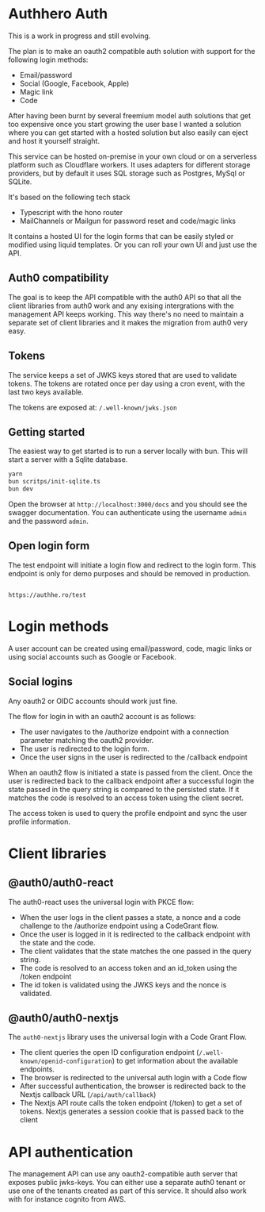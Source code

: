 # Authhero Auth

This is a work in progress and still evolving.

The plan is to make an oauth2 compatible auth solution with support for the following login methods:

- Email/password
- Social (Google, Facebook, Apple)
- Magic link
- Code

After having been burnt by several freemium model auth solutions that get too expensive once you start growing the user base I wanted a solution where you can get started with a hosted solution but also easily can eject and host it yourself straight.

This service can be hosted on-premise in your own cloud or on a serverless platform such as Cloudflare workers. It uses adapters for different storage providers, but by default it uses SQL storage such as Postgres, MySql or SQLite.

It's based on the following tech stack

- Typescript with the hono router
- MailChannels or Mailgun for password reset and code/magic links

It contains a hosted UI for the login forms that can be easily styled or modified using liquid templates. Or you can roll your own UI and just use the API.

## Auth0 compatibility

The goal is to keep the API compatible with the auth0 API so that all the client libraries from auth0 work and any exising intergrations with the management API keeps working. This way there's no need to maintain a separate set of client libraries and it makes the migration from auth0 very easy.

## Tokens

The service keeps a set of JWKS keys stored that are used to validate tokens. The tokens are rotated once per day using a cron event, with the last two keys available.

The tokens are exposed at: `/.well-known/jwks.json`

## Getting started

The easiest way to get started is to run a server locally with bun. This will start a server with a Sqlite database.

```bash
yarn
bun scritps/init-sqlite.ts
bun dev
```

Open the browser at `http://localhost:3000/docs` and you should see the swagger documentation. You can authenticate using the username `admin` and the password `admin`.

## Open login form

The test endpoint will initiate a login flow and redirect to the login form. This endpoint is only for demo purposes and should be removed in production.

```

https://authhe.ro/test

```

# Login methods

A user account can be created using email/password, code, magic links or using social accounts such as Google or Facebook.

## Social logins

Any oauth2 or OIDC accounts should work just fine.

The flow for login in with an oauth2 account is as follows:

- The user navigates to the /authorize endpoint with a connection parameter matching the oauth2 provider.
- The user is redirected to the login form.
- Once the user signs in the user is redirected to the /callback endpoint

When an oauth2 flow is initiated a state is passed from the client. Once the user is redirected back to the callback endpoint after a successful login the state passed in the query string is compared to the persisted state. If it matches the code is resolved to an access token using the client secret.

The access token is used to query the profile endpoint and sync the user profile information.

# Client libraries

## @auth0/auth0-react

The auth0-react uses the universal login with PKCE flow:

- When the user logs in the client passes a state, a nonce and a code challenge to the /authorize endpoint using a CodeGrant flow.
- Once the user is logged in it is redirected to the callback endpoint with the state and the code.
- The client validates that the state matches the one passed in the query string.
- The code is resolved to an access token and an id_token using the /token endpoint
- The id token is validated using the JWKS keys and the nonce is validated.

## @auth0/auth0-nextjs

The `auth0-nextjs` library uses the universal login with a Code Grant Flow.

- The client queries the open ID configuration endpoint (`/.well-known/openid-configuration`) to get information about the available endpoints.
- The browser is redirected to the universal auth login with a Code flow
- After successful authentication, the browser is redirected back to the Nextjs callback URL (`/api/auth/callback`)
- The Nextjs API route calls the token endpoint (/token) to get a set of tokens. Nextjs generates a session cookie that is passed back to the client

# API authentication

The management API can use any oauth2-compatible auth server that exposes public jwks-keys. You can either use a separate auth0 tenant or use one of the tenants created as part of this service. It should also work with for instance cognito from AWS.
